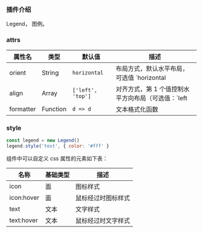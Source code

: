 ### 插件介绍

Legend， 图例。

### attrs

| 属性名    | 类型     | 默认值            | 描述                                                                                                                                                                                                                |
| --------- | -------- | ----------------- | ------------------------------------------------------------------------------------------------------------------------------------------------------------------------------------------------------------------- |
| orient    | String   | `horizontal`      | 布局方式，默认水平布局，可选值 `horizontal | vertical`                                                                                                                                                              |
| align     | Array    | `['left', 'top']` | 对齐方式，第 1 个值控制水平方向布局（可选值：`left | center | right`，也可设置为 **_数字_** 或 **_百分比_**），第 2 个值控制垂直方向布局（可选值：`top | center | bottom`， 也可设置为 **_数字_** 或 **_百分比_**） |
| formatter | Function | `d => d`          | 文本格式化函数                                                                                                                                                                                                      |

### style

```javascript
const legend = new Legend()
legend.style('text', { color: '#fff' }
```

组件中可以自定义 css 属性的元素如下表：

| 名称       | 基础类型 | 描述               |
| ---------- | -------- | ------------------ |
| icon       | 面       | 图标样式           |
| icon:hover | 面       | 鼠标经过时图标样式 |
| text       | 文本     | 文字样式           |
| text:hover | 文本     | 鼠标经过时文字样式 |
